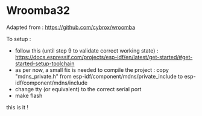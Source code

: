 # Wroomba32

Adapted from : https://github.com/cybrox/wroomba

To setup :
- follow this (until step 9 to validate correct working state) : https://docs.espressif.com/projects/esp-idf/en/latest/get-started/#get-started-setup-toolchain
- as per now, a small fix is needed to compile the project :
copy "mdns_private.h" from esp-idf/component/mdns/private_include to esp-idf/component/mdns/include
- change tty (or equivalent) to the correct serial port 
- make flash 

this is it !
